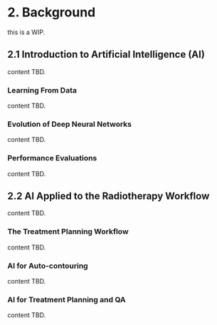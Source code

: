 # 2. Background

this is a WIP.

## 2.1 Introduction to Artificial Intelligence (AI)

content TBD.

### Learning From Data

content TBD.

### Evolution of Deep Neural Networks

content TBD.

### Performance Evaluations

content TBD.

## 2.2 AI Applied to the Radiotherapy Workflow

content TBD.

### The Treatment Planning Workflow

content TBD.

### AI for Auto-contouring

content TBD.

### AI for Treatment Planning and QA

content TBD.